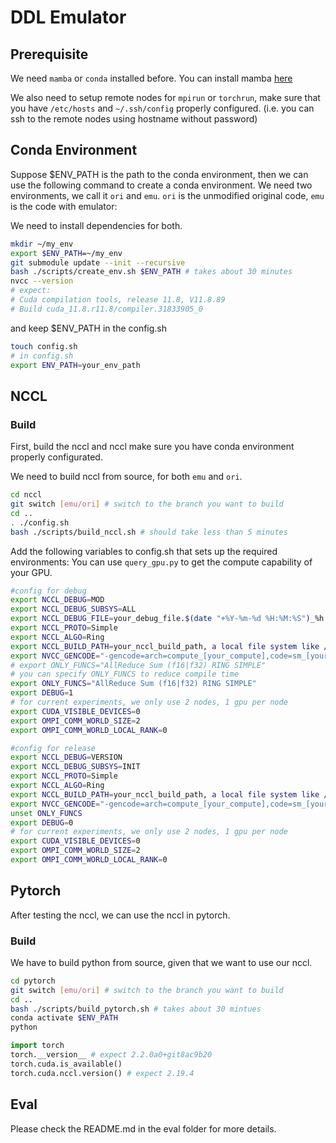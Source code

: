 # DDL Emulator

## Prerequisite

We need `mamba` or `conda` installed before. You can install mamba [here](https://mamba.readthedocs.io/en/latest/installation/mamba-installation.html)

We also need to setup remote nodes for `mpirun` or `torchrun`, make sure that you have `/etc/hosts` and `~/.ssh/config` properly configured. (i.e. you can ssh to the remote nodes using hostname without password)

## Conda Environment

Suppose $ENV_PATH is the path to the conda environment, then we can use the following command to create a conda environment. We need two environments, we call it `ori` and `emu`. `ori` is the unmodified original code, `emu` is the code with emulator:

We need to install dependencies for both.

```bash
mkdir ~/my_env
export $ENV_PATH=~/my_env
git submodule update --init --recursive
bash ./scripts/create_env.sh $ENV_PATH # takes about 30 minutes
nvcc --version
# expect:
# Cuda compilation tools, release 11.8, V11.8.89
# Build cuda_11.8.r11.8/compiler.31833905_0
```

and keep $ENV_PATH in the config.sh

```bash
touch config.sh
# in config.sh
export ENV_PATH=your_env_path
```

## NCCL

### Build

First, build the nccl and nccl make sure you have conda environment properly configurated.

We need to build nccl from source, for both `emu` and `ori`.

```bash
cd nccl
git switch [emu/ori] # switch to the branch you want to build 
cd ..
. ./config.sh
bash ./scripts/build_nccl.sh # should take less than 5 minutes
```

Add the following variables to config.sh that sets up the required environments:
You can use `query_gpu.py` to get the compute capability of your GPU.

```bash
#config for debug
export NCCL_DEBUG=MOD
export NCCL_DEBUG_SUBSYS=ALL
export NCCL_DEBUG_FILE=your_debug_file.$(date "+%Y-%m-%d %H:%M:%S")_%h:%p%h:%p
export NCCL_PROTO=Simple
export NCCL_ALGO=Ring
export NCCL_BUILD_PATH=your_nccl_build_path, a local file system like /tmp is recommended
export NVCC_GENCODE="-gencode=arch=compute_[your_compute],code=sm_[your_sm]"
# export ONLY_FUNCS="AllReduce Sum (f16|f32) RING SIMPLE"
# you can specify ONLY_FUNCS to reduce compile time
export ONLY_FUNCS="AllReduce Sum (f16|f32) RING SIMPLE"
export DEBUG=1
# for current experiments, we only use 2 nodes, 1 gpu per node
export CUDA_VISIBLE_DEVICES=0
export OMPI_COMM_WORLD_SIZE=2
export OMPI_COMM_WORLD_LOCAL_RANK=0
```

```bash
#config for release
export NCCL_DEBUG=VERSION
export NCCL_DEBUG_SUBSYS=INIT
export NCCL_PROTO=Simple
export NCCL_ALGO=Ring
export NCCL_BUILD_PATH=your_nccl_build_path, a local file system like /tmp is recommended
export NVCC_GENCODE="-gencode=arch=compute_[your_compute],code=sm_[your_sm]"
unset ONLY_FUNCS
export DEBUG=0
# for current experiments, we only use 2 nodes, 1 gpu per node
export CUDA_VISIBLE_DEVICES=0
export OMPI_COMM_WORLD_SIZE=2
export OMPI_COMM_WORLD_LOCAL_RANK=0
```

## Pytorch

After testing the nccl, we can use the nccl in pytorch.

### Build

We have to build python from source, given that we want to use our nccl.

```bash
cd pytorch
git switch [emu/ori] # switch to the branch you want to build
cd ..
bash ./scripts/build_pytorch.sh # takes about 30 mintues
conda activate $ENV_PATH
python
```

```python
import torch
torch.__version__ # expect 2.2.0a0+git8ac9b20
torch.cuda.is_available()
torch.cuda.nccl.version() # expect 2.19.4
```

## Eval

Please check the README.md in the eval folder for more details.

<!-- ### BERT

We need two terminal to run BERT experiments, one with emulator enabled, one with oringal(unmodifed) code, we refer the first as `emu` and the second as `ori`.

```bash
# emu
conda activate emu
. ./config_release.sh # use release build for nccl and pytorch
cd eval/BERT
CUDA_VISIBLE_DEVICES=0 OMPI_COMM_WORLD_SIZE=2 OMPI_COMM_WORLD_LOCAL_RANK=0 OMPI_COMM_WORLD_RANK=0 MOD_KERNEL_BYPASS=1 ./run.sh
```

```bash
# ori
conda activate ori
. ./config_release.sh # use release build for nccl and pytorch
cd eval/BERT
CUDA_VISIBLE_DEVICES=0 OMPI_COMM_WORLD_SIZE=2 OMPI_COMM_WORLD_LOCAL_RANK=0 OMPI_COMM_WORLD_RANK=1 MOD_KERNEL_BYPASS=0 ./run.sh
```

The result is saved in `eval/BERT/results`. -->